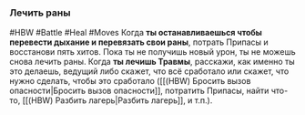 ### Лечить раны

#HBW #Battle #Heal #Moves
Когда **ты останавливаешься чтобы перевести дыхание и перевязать свои раны**, потрать Припасы и восстанови пять хитов. Пока ты не получишь новый урон, ты не можешь снова лечить раны. 
Когда **ты лечишь Травмы**, расскажи, как именно ты это делаешь, ведущий либо скажет, что всё сработало или скажет, что нужно сделать, чтобы это сработало ([[(HBW) Бросить вызов опасности|Бросить вызов опасности]], потратить Припасы, найти что-то, [[(HBW) Разбить лагерь|Разбить лагерь]], и т.п.).